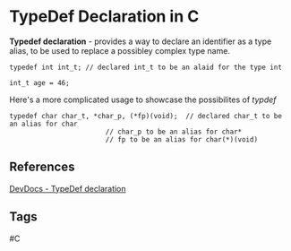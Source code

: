 # TypeDef Declaration in C

**Typedef declaration** - provides a way to declare an identifier as a type alias, to be used to replace a possibley complex type name.

	typedef int int_t; // declared int_t to be an alaid for the type int

	int_t age = 46;

Here's a more complicated usage to showcase the possibilites of *typdef*

	typedef char char_t, *char_p, (*fp)(void); 	// declared char_t to be an alias for char
							// char_p to be an alias for char*
							// fp to be an alias for char(*)(void)

## References 
[DevDocs - TypeDef declaration](https://devdocs.io/c/language/typedef)

## Tags
#C
